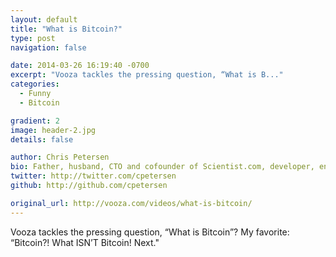 ```yaml
---
layout: default
title: "What is Bitcoin?"
type: post
navigation: false

date: 2014-03-26 16:19:40 -0700
excerpt: "Vooza tackles the pressing question, “What is B..."
categories:
  - Funny
  - Bitcoin

gradient: 2
image: header-2.jpg
details: false

author: Chris Petersen
bio: Father, husband, CTO and cofounder of Scientist.com, developer, entrepreneur and technologist.
twitter: http://twitter.com/cpetersen
github: http://github.com/cpetersen

original_url: http://vooza.com/videos/what-is-bitcoin/
---
```



Vooza tackles the pressing question, “What is Bitcoin”? My favorite: “Bitcoin?! What ISN’T Bitcoin! Next."
